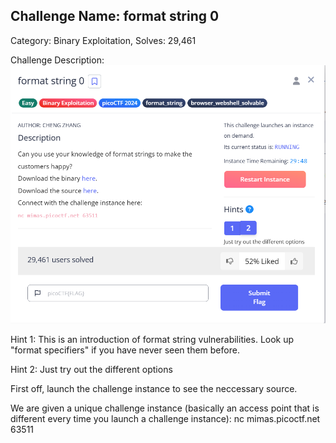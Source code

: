 ## Challenge Name: format string 0
Category: Binary Exploitation, 
Solves: 29,461 

Challenge Description: 
![img](<https://github.com/eliu-civ/CIV-CTF-Writeups-/blob/main/PicoGym/Easy/Images/Screenshot%202025-10-13%20110718.png>)

Hint 1:
This is an introduction of format string vulnerabilities. Look up "format specifiers" if you have never seen them before.

Hint 2: 
Just try out the different options

First off, launch the challenge instance to see the neccessary source. 

We are given a unique challenge instance (basically an access point that is different every time you launch a challenge instance):   nc mimas.picoctf.net 63511


